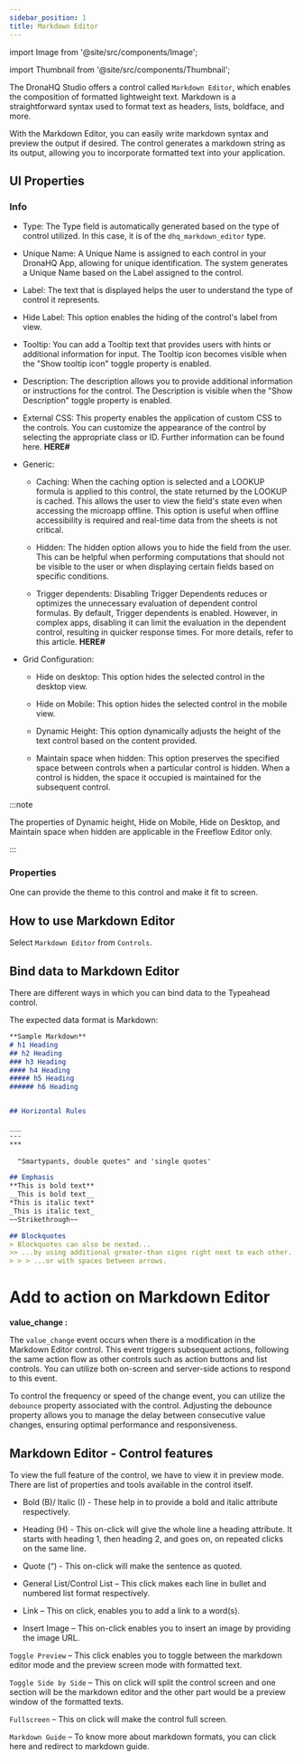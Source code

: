 ```yaml
---
sidebar_position: 1
title: Markdown Editor
---
```


import Image from '@site/src/components/Image'; 

import Thumbnail from '@site/src/components/Thumbnail';

The DronaHQ Studio offers a control called `Markdown Editor`, which enables the composition of formatted lightweight text. Markdown is a straightforward syntax used to format text as headers, lists, boldface, and more.

With the Markdown Editor, you can easily write markdown syntax and preview the output if desired. The control generates a markdown string as its output, allowing you to incorporate formatted text into your application.

<!-- <figure>
  <Image src="img/reference/controls/markdown-editor/control.png" alt="Markdown Editor control" />
  <figcaption align = "center"><i>Markdown Editor Control</i></figcaption>
</figure> -->

## UI Properties

<!-- <figure>
  <Thumbnail src="img/reference/controls/markdown-editor/ui-properties.png" alt="UI propertiesl" />
</figure> -->

### Info

- Type: The Type field is automatically generated based on the type of control utilized. In this case, it is of the
  `dhq_markdown_editor` type.

- Unique Name: A Unique Name is assigned to each control in your DronaHQ App, allowing for unique identification. The
  system generates a Unique Name based on the Label assigned to the control.

- Label: The text that is displayed helps the user to understand the type of control it represents.

- Hide Label: This option enables the hiding of the control's label from view.

- Tooltip: You can add a Tooltip text that provides users with hints or additional information for input. The Tooltip
  icon becomes visible when the "Show tooltip icon" toggle property is enabled.

- Description: The description allows you to provide additional information or instructions for the control. The
  Description is visible when the "Show Description" toggle property is enabled.

- External CSS: This property enables the application of custom CSS to the controls. You can customize the appearance of
  the control by selecting the appropriate class or ID. Further information can be found here. **HERE#**

- Generic:

  - Caching: When the caching option is selected and a LOOKUP formula is applied to this control, the state returned by
    the LOOKUP is cached. This allows the user to view the field's state even when accessing the microapp offline. This
    option is useful when offline accessibility is required and real-time data from the sheets is not critical.

  - Hidden: The hidden option allows you to hide the field from the user. This can be helpful when performing
    computations that should not be visible to the user or when displaying certain fields based on specific conditions.

  - Trigger dependents: Disabling Trigger Dependents reduces or optimizes the unnecessary evaluation of dependent
    control formulas. By default, Trigger dependents is enabled. However, in complex apps, disabling it can limit the
    evaluation in the dependent control, resulting in quicker response times. For more details, refer to this article.
    **HERE#**

- Grid Configuration:

  - Hide on desktop: This option hides the selected control in the desktop view.

  - Hide on Mobile: This option hides the selected control in the mobile view.

  - Dynamic Height: This option dynamically adjusts the height of the text control based on the content provided.

  - Maintain space when hidden: This option preserves the specified space between controls when a particular control is
    hidden. When a control is hidden, the space it occupied is maintained for the subsequent control.

:::note 

The properties of Dynamic height, Hide on Mobile, Hide on Desktop, and Maintain space when hidden are applicable
in the Freeflow Editor only. 

:::

### Properties

<!-- <figure>
  <Image src="img/reference/controls/markdown-editor/properties.png" alt="properties" />
</figure> -->

One can provide the theme to this control and make it fit to screen.

## How to use Markdown Editor

Select `Markdown Editor` from `Controls`.

<!-- <figure>
    <Thumbnail src="/img/reference/controls/typeahead/control-list.jpeg" alt="properties" width="100%"/>
    <figcaption align = "center"><i>Select Markdown Editor from the list of controls.</i></figcaption>
</figure> -->

## Bind data to Markdown Editor

There are different ways in which you can bind data to the Typeahead control.

<!-- <figure>
    <Image src="/img/reference/controls/typeahead/bind-data.jpeg" alt="properties" width="100%"/>
</figure> -->

The expected data format is Markdown:

```md
**Sample Markdown**
# h1 Heading
## h2 Heading
### h3 Heading
#### h4 Heading
##### h5 Heading
###### h6 Heading


## Horizontal Rules

___
---
***
  
  "Smartypants, double quotes" and 'single quotes'

## Emphasis
**This is bold text**
__This is bold text__
*This is italic text*
_This is italic text_
~~Strikethrough~~

## Blockquotes
> Blockquotes can also be nested...
>> ...by using additional greater-than signs right next to each other...
> > > ...or with spaces between arrows.

```

# Add to action on Markdown Editor 

<!-- <figure>
  <Image src="img/reference/controls/typeahead/control-event.png" alt="typeahead control" />
</figure> -->

**value_change :**

The `value_change` event occurs when there is a modification in the Markdown Editor control. This event triggers subsequent actions, following the same action flow as other controls such as action buttons and list controls. You can utilize both on-screen and server-side actions to respond to this event.

To control the frequency or speed of the change event, you can utilize the `debounce` property associated with the control. Adjusting the debounce property allows you to manage the delay between consecutive value changes, ensuring optimal performance and responsiveness.

## Markdown Editor - Control features

To view the full feature of the control, we have to view it in preview mode. There are list of properties and tools available in the control itself.

<!-- <figure>
  <Thumbnail src="img/reference/controls/typeahead/control-feature1.png" alt="typeahead control" />
</figure> -->

- Bold (B)/ Italic (I) - These help in to provide a bold and italic attribute respectively.

- Heading (H) - This on-click will give the whole line a heading attribute. It starts with heading 1, then heading 2, and goes on, on repeated clicks on the same line.

- Quote (“) - This on-click will make the sentence as quoted.

- General List/Control List – This click makes each line in bullet and numbered list format respectively.

- Link – This on click, enables you to add a link to a word(s).

- Insert Image – This on-click enables you to insert an image by providing the image URL.

<!-- <figure>
  <Thumbnail src="img/reference/controls/typeahead/control-feature2.png" alt="typeahead control" />
</figure> -->

`Toggle Preview` – This click enables you to toggle between the markdown editor mode and the preview screen mode with formatted text.

<!-- <figure>
  <Thumbnail src="img/reference/controls/typeahead/control-feature3.png" alt="typeahead control" />
</figure> -->

`Toggle Side by Side` – This on click will split the control screen and one section will be the markdown editor and the other part would be a preview window of the formatted texts.

<!-- <figure>
  <Thumbnail src="img/reference/controls/typeahead/control-feature4.png" alt="typeahead control" />
</figure> -->

`Fullscreen` – This on click will make the control full screen.

`Markdown Guide` – To know more about markdown formats, you can click here and redirect to markdown guide.